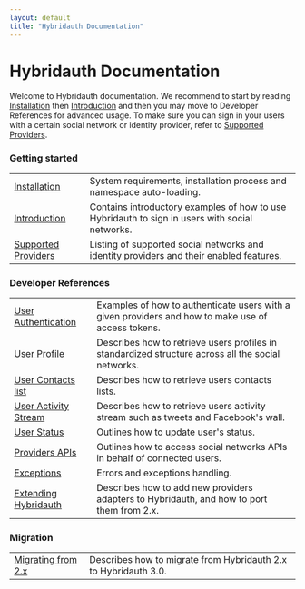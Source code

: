 ```yaml
---
layout: default
title: "Hybridauth Documentation"
---
```


Hybridauth Documentation
========================

Welcome to Hybridauth documentation. We recommend to start by reading [Installation](install.html) then [Introduction](introduction.html) and then you may move to Developer References for advanced usage. To make sure you can sign in your users with a certain social network or identity provider, refer to [Supported Providers](providers.html). 

### Getting started

. | .
------------------------------------- | -----------------------------------------------------------------------------------
[Installation](install.html)          | System requirements, installation process and namespace auto-loading.
[Introduction](introduction.html)     | Contains introductory examples of how to use Hybridauth to sign in users with social networks.
[Supported Providers](providers.html) | Listing of supported social networks and identity providers and their enabled features.

### Developer References

. | .
--------------------------------------------------------------- | ---------------------------------------------------------
[User Authentication](developer-ref-user-authentication.html)   | Examples of how to authenticate users with a given providers and how to make use of access tokens.
[User Profile](developer-ref-user-profile.html)                 | Describes how to retrieve users profiles in standardized structure across all the social networks.
[User Contacts list](developer-ref-user-contacts.html)          | Describes how to retrieve users contacts lists.
[User Activity Stream](developer-ref-user-activity.html)        | Describes how to retrieve users activity stream such as tweets and Facebook's wall.
[User Status](developer-ref-user-status.html)                   | Outlines how to update user's status.
[Providers APIs](developer-ref-providers-apis.html)             | Outlines how to access social networks APIs in behalf of connected users.
[Exceptions](developer-ref-exceptions.html)                     | Errors and exceptions handling.
[Extending Hybridauth](developer-ref-extend-hybridauth.html)    | Describes how to add new providers adapters to Hybridauth, and how to port them from 2.x.

### Migration

. | .
--------------------------------------------------------------- | ---------------------------------------------------------
[Migrating from 2.x](developer-ref-migrating.html)              | Describes how to migrate from Hybridauth 2.x to Hybridauth 3.0.

<style>
    thead { display:none !important; }
    h1, h2, h3{ border: 0 none !important; }
</style>
